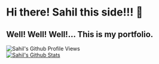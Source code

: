 # Hi there! Sahil this side!!! 👋
## Well! Well! Well!... This is my portfolio.
<!--
**sahilmishra0012/sahilmishra0012** is a ✨ _special_ ✨ repository because its `README.md` (this file) appears on your GitHub profile.

Here are some ideas to get you started:

- 🔭 I’m currently working on ...
- 🌱 I’m currently learning ...
- 👯 I’m looking to collaborate on ...
- 🤔 I’m looking for help with ...
- 💬 Ask me about ...
- 📫 How to reach me: ...
- 😄 Pronouns: ...
- ⚡ Fun fact: ...
-->

![Sahil's Github Profile Views](https://komarev.com/ghpvc/?username=sahilmishra0012&color=blueviolet)  
[![Sahil's Github Stats](https://github-readme-stats.vercel.app/api?username=sahilmishra0012&show_icons=true&count_private=true)](https://github.com/sahilmishra0012/github-readme-stats)  
